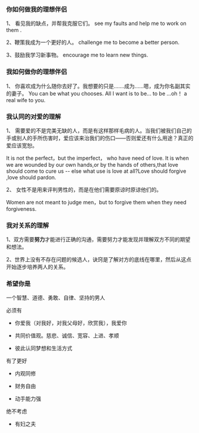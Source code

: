 ### 你如何做我的理想伴侣

1、 看见我的缺点，并帮我克服它们。
    see my faults and help me to work on them .
    
2、鞭策我成为一个更好的人。
    challenge me to become a better person.
    
3、鼓励我学习新事物。
    encourage me to learn new things.
    
### 我如何做你的理想伴侣

1、 你喜欢成为什么随你去好了。我想要的只是.......成为......嗯，成为你名副其实的妻子。
    You can be what you chooses. All I want is to be... to be ...oh！ a real wife to you.
    
### 我认同的对爱的理解

1、 需要爱的不是完美无缺的人，而是有这样那样毛病的人。当我们被我们自己的手或别人的手所伤害时，爱应该来治我们的伤口——否则爱还有什么用途？真正的爱应该宽恕。

It is not the perfect，but the imperfect， who have need of love. It is when we are wounded by our own hands,or
 by the hands of others,that love should come to cure us -- else what use is love at all?Love should forgive ,love should pardon.
 
2、 女性不是用来评判男性的，而是在他们需要原谅时原谅他们的。

Women are not meant to judge men，but to forgive them when they need forgiveness.
 
### 我对关系的理解

1、双方需要**努力**才能进行正确的沟通，需要努力才能发现并理解双方不同的期望和想法。

2、世界上没有不存在问题的候选人，诀窍是了解对方的底线在哪里，然后从这点开始逐步培养两人的关系。

### 希望你是

一个智慧、道德、勇敢、自律、坚持的男人

必须有

- 你爱我（对我好，对我父母好，欣赏我），我爱你

- 共同价值观。慈悲、诚信、宽容、上进、孝顺

- 彼此认同梦想和生活方式

有了更好



- 内观同修

- 财务自由

- 动手能力强



绝不考虑

- 有妇之夫

